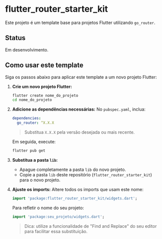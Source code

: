 # flutter_router_starter_kit

Este projeto é um template base para projetos Flutter utilizando `go_router`.

## Status

Em desenvolvimento.

## Como usar este template

Siga os passos abaixo para aplicar este template a um novo projeto Flutter:

1. **Crie um novo projeto Flutter:**

   ```bash
   flutter create nome_do_projeto
   cd nome_do_projeto
   ```

2. **Adicione as dependências necessárias:**
   No `pubspec.yaml`, inclua:

   ```yaml
   dependencies:
     go_router: ^X.X.X
   ```

   > Substitua `X.X.X` pela versão desejada ou mais recente.

   Em seguida, execute:

   ```bash
   flutter pub get
   ```

3. **Substitua a pasta `lib`:**

   - Apague completamente a pasta `lib` do novo projeto.
   - Copie a pasta `lib` deste repositório (`flutter_router_starter_kit`) para o novo projeto.

4. **Ajuste os imports:**
   Altere todos os imports que usam este nome:
   ```dart
   import 'package:flutter_router_starter_kit/widgets.dart';
   ```
   Para refletir o nome do seu projeto:
   ```dart
   import 'package:seu_projeto/widgets.dart';
   ```
   > Dica: utilize a funcionalidade de "Find and Replace" do seu editor para facilitar essa substituição.

